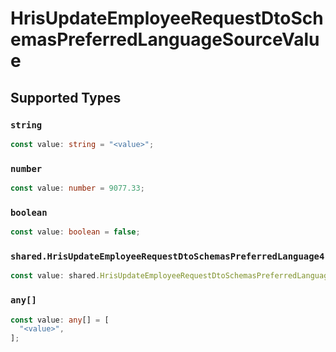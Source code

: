 # HrisUpdateEmployeeRequestDtoSchemasPreferredLanguageSourceValue


## Supported Types

### `string`

```typescript
const value: string = "<value>";
```

### `number`

```typescript
const value: number = 9077.33;
```

### `boolean`

```typescript
const value: boolean = false;
```

### `shared.HrisUpdateEmployeeRequestDtoSchemasPreferredLanguage4`

```typescript
const value: shared.HrisUpdateEmployeeRequestDtoSchemasPreferredLanguage4 = {};
```

### `any[]`

```typescript
const value: any[] = [
  "<value>",
];
```

